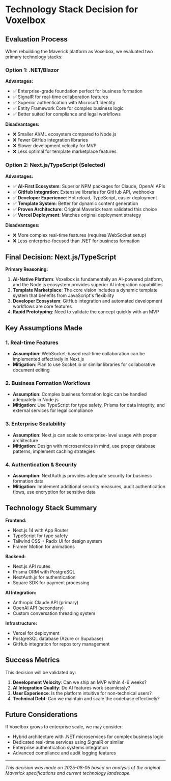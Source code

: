 # Technology Stack Decision for Voxelbox

## Evaluation Process

When rebuilding the Maverick platform as Voxelbox, we evaluated two primary technology stacks:

### Option 1: .NET/Blazor
**Advantages:**
- ✅ Enterprise-grade foundation perfect for business formation
- ✅ SignalR for real-time collaboration features
- ✅ Superior authentication with Microsoft Identity
- ✅ Entity Framework Core for complex business logic
- ✅ Better suited for compliance and legal workflows

**Disadvantages:**
- ❌ Smaller AI/ML ecosystem compared to Node.js
- ❌ Fewer GitHub integration libraries
- ❌ Slower development velocity for MVP
- ❌ Less optimal for template marketplace features

### Option 2: Next.js/TypeScript (Selected)
**Advantages:**
- ✅ **AI-First Ecosystem**: Superior NPM packages for Claude, OpenAI APIs
- ✅ **GitHub Integration**: Extensive libraries for GitHub API, webhooks
- ✅ **Developer Experience**: Hot reload, TypeScript, easier deployment
- ✅ **Template System**: Better for dynamic content generation
- ✅ **Proven Architecture**: Original Maverick team validated this choice
- ✅ **Vercel Deployment**: Matches original deployment strategy

**Disadvantages:**
- ❌ More complex real-time features (requires WebSocket setup)
- ❌ Less enterprise-focused than .NET for business formation

## Final Decision: Next.js/TypeScript

**Primary Reasoning:**
1. **AI-Native Platform**: Voxelbox is fundamentally an AI-powered platform, and the Node.js ecosystem provides superior AI integration capabilities
2. **Template Marketplace**: The core vision includes a dynamic template system that benefits from JavaScript's flexibility
3. **Developer Ecosystem**: GitHub integration and automated development workflows are core features
4. **Rapid Prototyping**: Need to validate the concept quickly with an MVP

## Key Assumptions Made

### 1. **Real-time Features**
- **Assumption**: WebSocket-based real-time collaboration can be implemented effectively in Next.js
- **Mitigation**: Plan to use Socket.io or similar libraries for collaborative document editing

### 2. **Business Formation Workflows**
- **Assumption**: Complex business formation logic can be handled adequately in Node.js
- **Mitigation**: Use TypeScript for type safety, Prisma for data integrity, and external services for legal compliance

### 3. **Enterprise Scalability**
- **Assumption**: Next.js can scale to enterprise-level usage with proper architecture
- **Mitigation**: Design with microservices in mind, use proper database patterns, implement caching strategies

### 4. **Authentication & Security**
- **Assumption**: NextAuth.js provides adequate security for business formation data
- **Mitigation**: Implement additional security measures, audit authentication flows, use encryption for sensitive data

## Technology Stack Summary

**Frontend:**
- Next.js 14 with App Router
- TypeScript for type safety
- Tailwind CSS + Radix UI for design system
- Framer Motion for animations

**Backend:**
- Next.js API routes
- Prisma ORM with PostgreSQL
- NextAuth.js for authentication
- Square SDK for payment processing

**AI Integration:**
- Anthropic Claude API (primary)
- OpenAI API (secondary)
- Custom conversation threading system

**Infrastructure:**
- Vercel for deployment
- PostgreSQL database (Azure or Supabase)
- GitHub integration for repository management

## Success Metrics

This decision will be validated by:
1. **Development Velocity**: Can we ship an MVP within 4-6 weeks?
2. **AI Integration Quality**: Do AI features work seamlessly?
3. **User Experience**: Is the platform intuitive for non-technical users?
4. **Technical Debt**: Can we maintain and scale the codebase effectively?

## Future Considerations

If Voxelbox grows to enterprise scale, we may consider:
- Hybrid architecture with .NET microservices for complex business logic
- Dedicated real-time services using SignalR or similar
- Enterprise authentication systems integration
- Advanced compliance and audit logging features

---

*This decision was made on 2025-08-05 based on analysis of the original Maverick specifications and current technology landscape.*